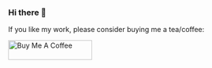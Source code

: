 ### Hi there 👋

If you like my work, please consider buying me a tea/coffee:

<a href="https://www.buymeacoffee.com/ritulmishra" target="_blank" rel="noreferrer nofollow">
<img src="https://cdn.buymeacoffee.com/buttons/default-red.png" alt="Buy Me A Coffee" height="40" width="170" >
</a>
